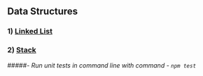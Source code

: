 ## Data Structures
### 1) [Linked List](https://github.com/rodiosheek/data-structures/tree/Unit_test_linked_list/src/lib/data-structure/linked-list)
### 2) [Stack](https://github.com/rodiosheek/data-structures/tree/Stack/src/lib/data-structure/stack)



#####*- Run unit tests in command line with command - ```npm test```*
